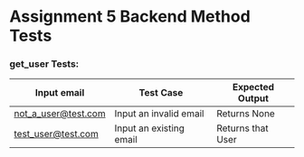 # Assignment 5 Backend Method Tests

### get_user Tests:

| Input email | Test Case | Expected Output |
| ----------- | --------- | --------------- |
| not_a_user@test.com | Input an invalid email | Returns None |
| test_user@test.com | Input an existing email | Returns that User |

